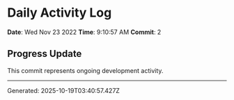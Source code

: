# Daily Activity Log

**Date**: Wed Nov 23 2022
**Time**: 9:10:57 AM
**Commit**: 2

## Progress Update

This commit represents ongoing development activity.

---
Generated: 2025-10-19T03:40:57.427Z
